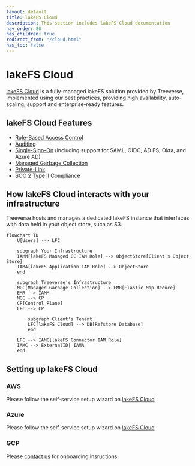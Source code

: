 ```yaml
---
layout: default
title: lakeFS Cloud
description: This section includes lakeFS Cloud documentation
nav_order: 80
has_children: true
redirect_from: "/cloud.html"
has_toc: false
---
```


# lakeFS Cloud
[lakeFS Cloud](https://lakefs.cloud) is a fully-managed lakeFS solution provided by Treeverse, implemented using our best practices, providing high availability, auto-scaling, support and enterprise-ready features.
	
## lakeFS Cloud Features
* [Role-Based Access Control](../reference/rbac.md)
* [Auditing](./auditing.md)
* [Single-Sign-On](./sso.md) (including support for SAML, OIDC, AD FS, Okta, and Azure AD)
* [Managed Garbage Collection](./managed-gc.md)
* [Private-Link](./private-link.md)
* SOC 2 Type II Compliance

## How lakeFS Cloud interacts with your infrastructure

Treeverse hosts and manages a dedicated lakeFS instance that interfaces with data held in your object store, such as S3. 

```mermaid
flowchart TD
    U[Users] --> LFC

    subgraph Your Infrastructure
    IAMM[lakeFS Managed GC IAM Role] --> ObjectStore[Client's Object Store]
    IAMA[lakeFS Application IAM Role] --> ObjectStore
    end

    subgraph Treeverse's Infrastructure
    MGC[Managed Garbage Collection] --> EMR[Elastic Map Reduce]
    EMR --> IAMM
    MGC --> CP
    CP[Control Plane]
    LFC --> CP

        subgraph Client's Tenant
        LFC[lakeFS Cloud] --> DB[Refstore Database]
        end
        
    LFC --> IAMC[lakeFS Connector IAM Role]    
    IAMC -->|ExternalID| IAMA
    end
```

## Setting up lakeFS Cloud

### AWS
Please follow the self-service setup wizard on [lakeFS Cloud](https://lakefs.cloud)

### Azure
Please follow the self-service setup wizard on [lakeFS Cloud](https://lakefs.cloud)

### GCP
Please [contact us](mailto:support@treeverse.io) for onboarding insructions.